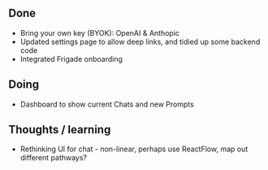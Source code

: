 ## Done

- Bring your own key (BYOK): OpenAI & Anthopic
- Updated settings page to allow deep links, and tidied up some backend code
- Integrated Frigade onboarding

## Doing

- Dashboard to show current Chats and new Prompts

## Thoughts / learning

- Rethinking UI for chat - non-linear, perhaps use ReactFlow, map out different pathways?
